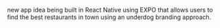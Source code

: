 new app idea being built in React Native using EXPO that allows users to find the best restaurants in town using an underdog branding approach.